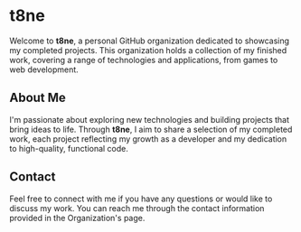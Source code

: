 # t8ne

Welcome to **t8ne**, a personal GitHub organization dedicated to showcasing my completed projects. This organization holds a collection of my finished work, covering a range of technologies and applications, from games to web development.

## About Me

I'm passionate about exploring new technologies and building projects that bring ideas to life. Through **t8ne**, I aim to share a selection of my completed work, each project reflecting my growth as a developer and my dedication to high-quality, functional code.

## Contact

Feel free to connect with me if you have any questions or would like to discuss my work. You can reach me through the contact information provided in the Organization's page.
